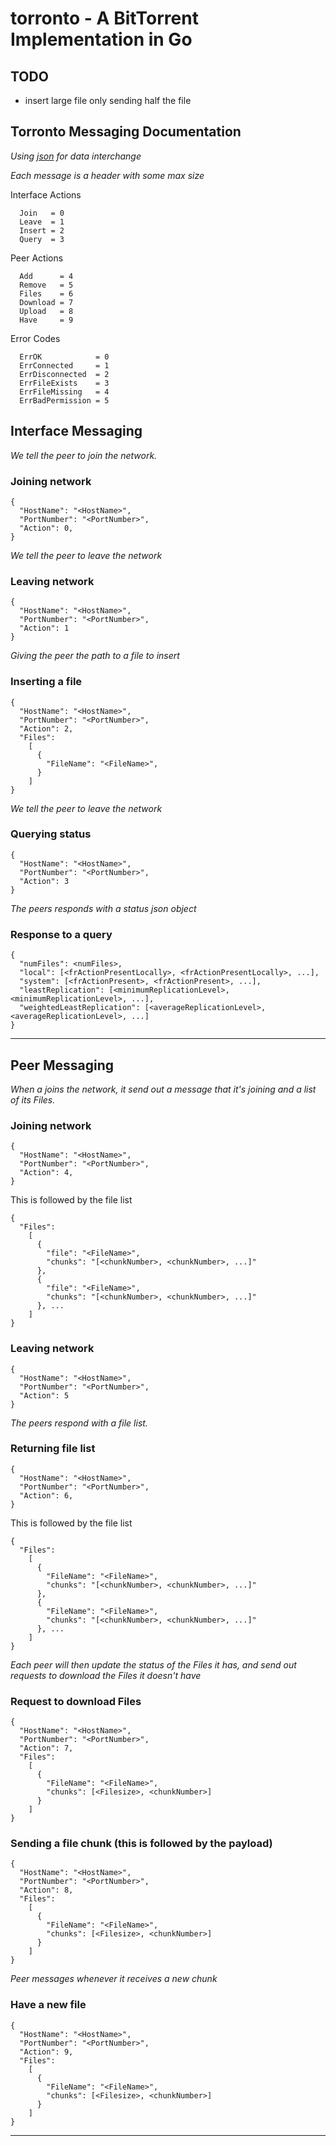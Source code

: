 torronto - A BitTorrent Implementation in Go
============================================
## TODO
* insert large file only sending half the file

## Torronto Messaging Documentation

_Using [json](www.json.org) for data interchange_

_Each message is a header with some max size_

Interface Actions
```
  Join   = 0
  Leave  = 1
  Insert = 2
  Query  = 3

```

Peer Actions
```
  Add      = 4
  Remove   = 5
  Files    = 6
  Download = 7
  Upload   = 8
  Have     = 9
```

Error Codes
```
  ErrOK            = 0
  ErrConnected     = 1
  ErrDisconnected  = 2
  ErrFileExists    = 3
  ErrFileMissing   = 4
  ErrBadPermission = 5
```

## Interface Messaging
_We tell the peer to join the network._
### Joining network
```
{
  "HostName": "<HostName>",
  "PortNumber": "<PortNumber>",
  "Action": 0,
}
```

_We tell the peer to leave the network_
### Leaving network
```
{
  "HostName": "<HostName>",
  "PortNumber": "<PortNumber>",
  "Action": 1
}
```

_Giving the peer the path to a file to insert_
### Inserting a file
```
{
  "HostName": "<HostName>",
  "PortNumber": "<PortNumber>",
  "Action": 2,
  "Files":
    [
      {
        "FileName": "<FileName>",
      }
    ]
}
```

_We tell the peer to leave the network_
### Querying status
```
{
  "HostName": "<HostName>",
  "PortNumber": "<PortNumber>",
  "Action": 3
}
```

_The peers responds with a status json object_
### Response to a query
```
{
  "numFiles": <numFiles>,
  "local": [<frActionPresentLocally>, <frActionPresentLocally>, ...],
  "system": [<frActionPresent>, <frActionPresent>, ...],
  "leastReplication": [<minimumReplicationLevel>, <minimumReplicationLevel>, ...],
  "weightedLeastReplication": [<averageReplicationLevel>, <averageReplicationLevel>, ...]
}
```

* * *
## Peer Messaging

_When a joins the network, it send out a message that it's joining and a list of its Files._
### Joining network
```
{
  "HostName": "<HostName>",
  "PortNumber": "<PortNumber>",
  "Action": 4,
}
```
This is followed by the file list
```
{
  "Files":
    [
      {
        "file": "<FileName>",
        "chunks": "[<chunkNumber>, <chunkNumber>, ...]"
      },
      {
        "file": "<FileName>",
        "chunks": "[<chunkNumber>, <chunkNumber>, ...]"
      }, ...
    ]
}
```

### Leaving network
```
{
  "HostName": "<HostName>",
  "PortNumber": "<PortNumber>",
  "Action": 5
}
```

 _The peers respond with a file list._

### Returning file list
```
{
  "HostName": "<HostName>",
  "PortNumber": "<PortNumber>",
  "Action": 6,
}
```
This is followed by the file list
```
{
  "Files":
    [
      {
        "FileName": "<FileName>",
        "chunks": "[<chunkNumber>, <chunkNumber>, ...]"
      },
      {
        "FileName": "<FileName>",
        "chunks": "[<chunkNumber>, <chunkNumber>, ...]"
      }, ...
    ]
}
```

_Each peer will then update the status of the Files it has, and send out requests to download the Files it doesn't have_
### Request to download Files
```
{
  "HostName": "<HostName>",
  "PortNumber": "<PortNumber>",
  "Action": 7,
  "Files":
    [
      {
        "FileName": "<FileName>",
        "chunks": [<Filesize>, <chunkNumber>]
      }
    ]
}
```

### Sending a file chunk (this is followed by the payload)
```
{
  "HostName": "<HostName>",
  "PortNumber": "<PortNumber>",
  "Action": 8,
  "Files":
    [
      {
        "FileName": "<FileName>",
        "chunks": [<Filesize>, <chunkNumber>]
      }
    ]
}
```

 _Peer messages whenever it receives a new chunk_

### Have a new file
```
{
  "HostName": "<HostName>",
  "PortNumber": "<PortNumber>",
  "Action": 9,
  "Files":
    [
      {
        "FileName": "<FileName>",
        "chunks": [<Filesize>, <chunkNumber>]
      }
    ]
}
```

* * *
